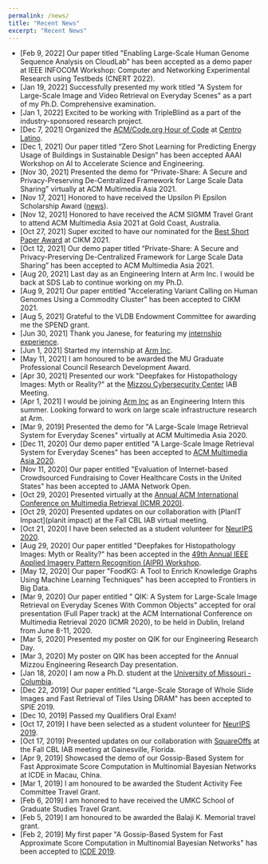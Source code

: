 ```yaml
---
permalink: /news/
title: "Recent News"
excerpt: "Recent News"
---
```

* [Feb 9, 2022] Our paper titled "Enabling Large-Scale Human Genome Sequence Analysis on CloudLab" has been accepted as a demo paper at IEEE INFOCOM Workshop: Computer and Networking Experimental Research using Testbeds (CNERT 2022).
* [Jan 19, 2022] Successfully presented my work titled "A System for Large-Scale Image and 
Video Retrieval on Everyday Scenes" as a part of my Ph.D. Comprehensive examination. 
* [Jan 1, 2022] Excited to be working with TripleBlind as a part of the industry-sponsored research project.
* [Dec 7, 2021] Organized the [ACM/Code.org Hour of Code](https://www.acm.org/articles/bulletins/2020/december/hour-of-code-2020) at [Centro Latino](https://centrolatino.missouri.org/en/about/).
* [Dec 1, 2021] Our paper titled “Zero Shot Learning for Predicting Energy Usage of Buildings in Sustainable Design” has been accepted AAAI Workshop on AI to Accelerate Science and Engineering.
* [Nov 30, 2021] Presented the demo for “Private-Share: A Secure and Privacy-Preserving De-Centralized Framework for Large Scale Data Sharing” virtually at ACM Multimedia Asia 2021.
* [Nov 17, 2021] Honored to have received the Upsilon Pi Epsilon Scholarship Award ([news](https://engineering.missouri.edu/2021/11/computer-science-students-receive-upe-scholarships/)). 
* [Nov 12, 2021] Honored to have received the ACM SIGMM Travel Grant to attend ACM Multimedia Asia 2021 at  Gold Coast, Australia.
* [Oct 27, 2021] Super excited to have our nominated for the [Best Short Paper Award](https://www.cikm2021.org/programme/best-paper-nominations) at CIKM 2021.
* [Oct 12, 2021] Our demo paper titled “Private-Share: A Secure and Privacy-Preserving De-Centralized Framework for Large Scale Data Sharing” has been accepted to ACM Multimedia Asia 2021.
* [Aug 20, 2021] Last day as an Engineering Intern at Arm Inc. I would be back at SDS Lab to continue working on my Ph.D.
* [Aug 9, 2021] Our paper entitled "Accelerating Variant Calling on Human Genomes Using a Commodity Cluster" has been accepted to CIKM 2021.
* [Aug 5, 2021] Grateful to the VLDB Endowment Committee for awarding me the SPEND grant.
* [Jun 30, 2021] Thank you Janese, for featuring my [internship experience](https://engineering.missouri.edu/2021/06/mizzou-engineer-solving-complex-problems-during-internship-at-arm/).
* [Jun 1, 2021] Started my internship at [Arm Inc](https://www.arm.com).
* [May 11, 2021] I am honoured to be awarded the MU Graduate Professional Council Research Development Award.
* [Apr 30, 2021] Presented our work "Deepfakes for Histopathology Images: Myth or Reality?" at the [Mizzou Cybersecurity Center](https://engineering.missouri.edu/ceri-center/) IAB Meeting.
* [Apr 1, 2021] I would be joining [Arm Inc](https://www.arm.com) as an Engineering Intern this summer. Looking forward to work on large scale infrastructure research at Arm.
* [Mar 9, 2019] Presented the demo for "A Large-Scale Image Retrieval System for Everyday Scenes" virtually at ACM Multimedia Asia 2020.
* [Dec 11, 2020] Our demo paper entitled "A Large-Scale Image Retrieval System for Everyday Scenes" has been accepted to [ACM Multimedia Asia 2020](https://mmasia2020.org).
* [Nov 11, 2020] Our paper entitled "Evaluation of Internet-based Crowdsourced Fundraising to Cover Healthcare Costs in the United States" has been accepted to JAMA Network Open.
* [Oct 29, 2020] Presented virtually at the [Annual ACM International Conference on Multimedia Retrieval (ICMR 2020)](http://icmr2020.org).
* [Oct 29, 2020] Presented updates on our collaboration with [PlanIT Impact](planit impact) at the Fall CBL IAB virtual meeting.
* [Oct 21, 2020] I have been selected as a student volunteer for [NeurIPS 2020](https://nips.cc/Conferences/2019).
* [Aug 29, 2020] Our paper entitled "Deepfakes for Histopathology Images: Myth or Reality?" has been accepted in the [49th Annual IEEE Applied Imagery Pattern Recognition (AIPR) Workshop](https://www.aipr-workshop.org).
* [May 12, 2020] Our paper "FoodKG: A Tool to Enrich Knowledge Graphs Using Machine Learning Techniques" has been accepted to Frontiers in Big Data.
* [Mar 9, 2020] Our paper entitled " QIK: A System for Large-Scale Image Retrieval on Everyday Scenes With Common Objects" accepted for oral presentation (Full Paper track) at the ACM International Conference on Multimedia Retrieval 2020 (ICMR 2020), to be held in Dublin, Ireland from June 8-11, 2020.
* [Mar 5, 2020] Presented my poster on QIK for our Engineering Research Day.
* [Mar 3, 2020] My poster on QIK has been accepted for the Annual Mizzou Engineering Research Day presentation.
* [Jan 18, 2020] I am now a Ph.D. student at the [University of Missouri - Columbia](https://engineering.missouri.edu). 
* [Dec 22, 2019] Our paper entitled "Large-Scale Storage of Whole Slide Images and Fast Retrieval of Tiles Using DRAM" has been accepted to SPIE 2019.
* [Dec 10, 2019] Passed my Qualifiers Oral Exam!
* [Oct 17, 2019] I have been selected as a student volunteer for [NeurIPS 2019](https://nips.cc/Conferences/2019).
* [Oct 17, 2019] Presented updates on our collaboration with [SquareOffs](https://squareoffs.com) at the Fall CBL IAB meeting at Gainesville, Florida.
* [Apr 9, 2019] Showcased the demo of our Gossip-Based System for Fast Approximate Score Computation in Multinomial Bayesian Networks at ICDE in Macau, China.
* [Mar 1, 2019] I am honoured to be awarded the Student Activity Fee Committee Travel Grant.
* [Feb 6, 2019] I am honored to have received the UMKC School of Graduate Studies Travel Grant.
* [Feb 5, 2019] I am honoured to be awarded the Balaji K. Memorial travel grant. 
* [Feb 2, 2019] My first paper "A Gossip-Based System for Fast Approximate Score Computation in Multinomial Bayesian Networks" has been accepted to [ICDE 2019](http://conferences.cis.umac.mo/icde2019/).
